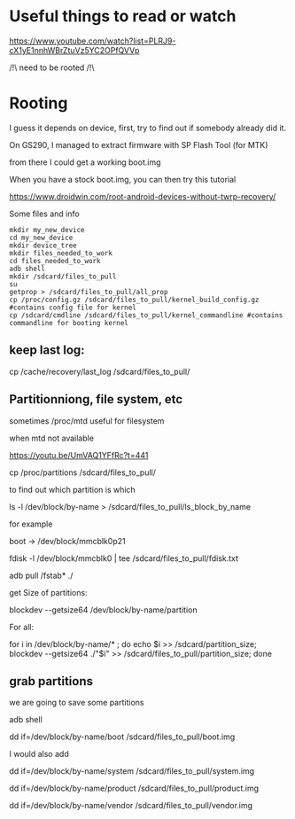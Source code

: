# Useful things to read or watch

https://www.youtube.com/watch?list=PLRJ9-cX1yE1nnhWBrZtuVz5YC2OPfQVVp



/!\ need to be rooted /!\

# Rooting

I guess it depends on device, first, try to find out if somebody already did it.

On GS290, I managed to extract firmware with SP Flash Tool (for MTK)

from there I could get a working boot.img

When you have a stock boot.img, you can then try this tutorial

https://www.droidwin.com/root-android-devices-without-twrp-recovery/


Some files and info
```
mkdir my_new_device
cd my_new_device
mkdir device_tree
mkdir files_needed_to_work
cd files_needed_to_work
adb shell
mkdir /sdcard/files_to_pull
su
getprop > /sdcard/files_to_pull/all_prop
cp /proc/config.gz /sdcard/files_to_pull/kernel_build_config.gz #contains config file for kernel
cp /sdcard/cmdline /sdcard/files_to_pull/kernel_commandline #contains commandline for booting kernel
```


## keep last log:

cp /cache/recovery/last_log /sdcard/files_to_pull/

## Partitionniong, file system, etc


sometimes 
/proc/mtd useful for filesystem

when mtd not available

https://youtu.be/UmVAQ1YFfRc?t=441

cp /proc/partitions /sdcard/files_to_pull/

to find out which partition is which

ls -l /dev/block/by-name > /sdcard/files_to_pull/ls_block_by_name

for example

boot -> /dev/block/mmcblk0p21

fdisk -l /dev/block/mmcblk0 | tee /sdcard/files_to_pull/fdisk.txt

adb pull /fstab* ./

get Size of partitions:

blockdev --getsize64 /dev/block/by-name/partition

For all:

for i in /dev/block/by-name/* ; do echo $i >> /sdcard/partition_size; blockdev --getsize64 ./"$i" >> /sdcard/files_to_pull/partition_size; done 

## grab partitions

we are going to save some partitions

adb shell

dd if=/dev/block/by-name/boot /sdcard/files_to_pull/boot.img

I would also add

dd if=/dev/block/by-name/system /sdcard/files_to_pull/system.img

dd if=/dev/block/by-name/product /sdcard/files_to_pull/product.img

dd if=/dev/block/by-name/vendor /sdcard/files_to_pull/vendor.img


